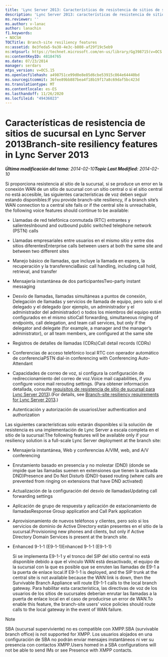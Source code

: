 ```yaml
---
title: 'Lync Server 2013: Características de resistencia de sitios de sucursal'
description: 'Lync Server 2013: características de resistencia de sitio de sucursal.'
ms.reviewer: ''
ms.author: v-lanac
author: lanachin
f1.keywords:
- NOCSH
TOCTitle: Branch-site resiliency features
ms:assetid: 8e3feda5-9a38-4e3c-b808-af29f19c5eb9
ms:mtpsurl: https://technet.microsoft.com/en-us/library/Gg398715(v=OCS.15)
ms:contentKeyID: 48184765
ms.date: 07/23/2014
manager: serdars
mtps_version: v=OCS.15
ms.openlocfilehash: a498751ce99d0e8e85d6cbe53915c864e64440bd
ms.sourcegitcommit: 36fee89bb887bea4f18b19f17a8c69daf5bc423d
ms.translationtype: MT
ms.contentlocale: es-ES
ms.lasthandoff: 11/26/2020
ms.locfileid: "49436023"
---
```

# <a name="branch-site-resiliency-features-in-lync-server-2013"></a><span data-ttu-id="ac6aa-103">Características de resistencia de sitios de sucursal en Lync Server 2013</span><span class="sxs-lookup"><span data-stu-id="ac6aa-103">Branch-site resiliency features in Lync Server 2013</span></span>

<div data-xmlns="http://www.w3.org/1999/xhtml">

<div class="topic" data-xmlns="http://www.w3.org/1999/xhtml" data-msxsl="urn:schemas-microsoft-com:xslt" data-cs="https://msdn.microsoft.com/">

<div data-asp="https://msdn2.microsoft.com/asp">



</div>

<div id="mainSection">

<div id="mainBody"><span data-ttu-id="ac6aa-104">

<span> </span></span><span class="sxs-lookup"><span data-stu-id="ac6aa-104">

<span> </span></span></span>

<span data-ttu-id="ac6aa-105">_**Última modificación del tema:** 2014-02-10_</span><span class="sxs-lookup"><span data-stu-id="ac6aa-105">_**Topic Last Modified:** 2014-02-10_</span></span>

<span data-ttu-id="ac6aa-106">Si proporciona resistencia al sitio de la sucursal, si se produce un error en la conexión WAN de un sitio de sucursal con un sitio central o si el sitio central no está accesible, las siguientes características de voz deben seguir estando disponibles:</span><span class="sxs-lookup"><span data-stu-id="ac6aa-106">If you provide branch-site resiliency, if a branch site’s WAN connection to a central site fails or if the central site is unreachable, the following voice features should continue to be available:</span></span>

<div>


  - <span data-ttu-id="ac6aa-107">Llamadas de red telefónica conmutada (RTC) entrantes y salientes</span><span class="sxs-lookup"><span data-stu-id="ac6aa-107">Inbound and outbound public switched telephone network (PSTN) calls</span></span>

  - <span data-ttu-id="ac6aa-108">Llamadas empresariales entre usuarios en el mismo sitio y entre dos sitios diferentes</span><span class="sxs-lookup"><span data-stu-id="ac6aa-108">Enterprise calls between users at both the same site and between two different sites</span></span>

  - <span data-ttu-id="ac6aa-109">Manejo básico de llamadas, que incluye la llamada en espera, la recuperación y la transferencia</span><span class="sxs-lookup"><span data-stu-id="ac6aa-109">Basic call handling, including call hold, retrieval, and transfer</span></span>

  - <span data-ttu-id="ac6aa-110">Mensajería instantánea de dos participantes</span><span class="sxs-lookup"><span data-stu-id="ac6aa-110">Two-party instant messaging</span></span>

  - <span data-ttu-id="ac6aa-111">Desvío de llamadas, llamadas simultáneas a puntos de conexión, Delegación de llamadas y servicios de llamada de equipo, pero solo si el delegado y el delegado (por ejemplo, un administrador y el administrador del administrador) o todos los miembros del equipo están configurados en el mismo sitio</span><span class="sxs-lookup"><span data-stu-id="ac6aa-111">Call forwarding, simultaneous ringing of endpoints, call delegation, and team call services, but only if the delegator and delegate (for example, a manager and the manager’s administrator), or all team members, are configured at the same site</span></span>

  - <span data-ttu-id="ac6aa-112">Registros de detalles de llamadas (CDRs)</span><span class="sxs-lookup"><span data-stu-id="ac6aa-112">Call detail records (CDRs)</span></span>

  - <span data-ttu-id="ac6aa-113">Conferencias de acceso telefónico local RTC con operador automático de conferencia</span><span class="sxs-lookup"><span data-stu-id="ac6aa-113">PSTN dial-in conferencing with Conferencing Auto-Attendant</span></span>

  - <span data-ttu-id="ac6aa-114">Capacidades de correo de voz, si configura la configuración de redireccionamiento del correo de voz.</span><span class="sxs-lookup"><span data-stu-id="ac6aa-114">Voice mail capabilities, if you configure voice mail rerouting settings.</span></span> <span data-ttu-id="ac6aa-115">(Para obtener información detallada, consulte [requisitos de resistencia de sitio de sucursal para Lync Server 2013](lync-server-2013-branch-site-resiliency-requirements.md)).</span><span class="sxs-lookup"><span data-stu-id="ac6aa-115">(For details, see [Branch-site resiliency requirements for Lync Server 2013](lync-server-2013-branch-site-resiliency-requirements.md).)</span></span>

  - <span data-ttu-id="ac6aa-116">Autenticación y autorización de usuarios</span><span class="sxs-lookup"><span data-stu-id="ac6aa-116">User authentication and authorization</span></span>

<span data-ttu-id="ac6aa-117">Las siguientes características solo estarán disponibles si la solución de resistencia es una implementación de Lync Server a escala completa en el sitio de la sucursal:</span><span class="sxs-lookup"><span data-stu-id="ac6aa-117">The following features will be available only if your resiliency solution is a full-scale Lync Server deployment at the branch site:</span></span>

  - <span data-ttu-id="ac6aa-118">Mensajería instantánea, Web y conferencias A/V</span><span class="sxs-lookup"><span data-stu-id="ac6aa-118">IM, web, and A/V conferencing</span></span>

  - <span data-ttu-id="ac6aa-119">Enrutamiento basado en presencia y no molestar (DND) (donde se impide que las llamadas suenen en extensiones que tienen la activada DND)</span><span class="sxs-lookup"><span data-stu-id="ac6aa-119">Presence and Do Not Disturb (DND)-based routing (where calls are prevented from ringing on extensions that have DND activated)</span></span>

  - <span data-ttu-id="ac6aa-120">Actualización de la configuración del desvío de llamadas</span><span class="sxs-lookup"><span data-stu-id="ac6aa-120">Updating call forwarding settings</span></span>

  - <span data-ttu-id="ac6aa-121">Aplicación de grupo de respuesta y aplicación de estacionamiento de llamadas</span><span class="sxs-lookup"><span data-stu-id="ac6aa-121">Response Group application and Call Park application</span></span>

  - <span data-ttu-id="ac6aa-122">Aprovisionamiento de nuevos teléfonos y clientes, pero solo si los servicios de dominio de Active Directory están presentes en el sitio de la sucursal.</span><span class="sxs-lookup"><span data-stu-id="ac6aa-122">Provisioning new phones and clients, but only if Active Directory Domain Services is present at the branch site.</span></span>

  - <span data-ttu-id="ac6aa-123">Enhanced 9-1-1 (E9-1-1)</span><span class="sxs-lookup"><span data-stu-id="ac6aa-123">Enhanced 9-1-1 (E9-1-1)</span></span>
    
    <span data-ttu-id="ac6aa-124">Si se implementa E9-1-1 y el tronco del SIP del sitio central no está disponible debido a que el vínculo WAN está desactivado, el equipo de la sucursal con la que es posible que se enruten las llamadas de E9-1 a la puerta de enlace local.</span><span class="sxs-lookup"><span data-stu-id="ac6aa-124">If E9-1-1 is deployed, and the SIP trunk at the central site is not available because the WAN link is down, then the Survivable Branch Appliance will route E9-1-1 calls to the local branch gateway.</span></span> <span data-ttu-id="ac6aa-125">Para habilitar esta característica, las directivas de voz de los usuarios de los sitios de sucursales deberían enrutar las llamadas a la puerta de enlace local en el caso de producirse un error de WAN.</span><span class="sxs-lookup"><span data-stu-id="ac6aa-125">To enable this feature, the branch-site users’ voice policies should route calls to the local gateway in the event of WAN failure.</span></span>

<div>


> [!NOTE]  
> <span data-ttu-id="ac6aa-126">SBA (sucursal superviviente) no es compatible con XMPP.</span><span class="sxs-lookup"><span data-stu-id="ac6aa-126">SBA (survivable branch office) is not supported for XMPP.</span></span> <span data-ttu-id="ac6aa-127">Los usuarios alojados en una configuración de SBA no podrán enviar mensajes instantáneos ni ver su presencia con contactos XMPP.</span><span class="sxs-lookup"><span data-stu-id="ac6aa-127">Users homed in a SBA configurations will not be able to send IMs or see Presence with XMPP contacts.</span></span>



<span data-ttu-id="ac6aa-128"></div>

</div>

</div>

<span> </span>

</div>

</div>

</span><span class="sxs-lookup"><span data-stu-id="ac6aa-128"></div>

</div>

</div>

<span> </span>

</div>

</div>

</span></span></div>

